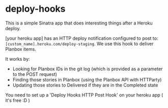 deploy-hooks
============

This is a simple Sinatra app that does interesting things after a Heroku deploy.

[your heroku app] has an HTTP deploy notification configured to post to: `[custom_name].heroku.com/deploy-staging`.
We use this hook to deliver Planbox items.

It works by:

* Looking for Planbox IDs in the git log (which is provided as a parameter to the POST request)
* Finding those stories in Planbox (using the Planbox API with HTTParty)
* Updating those stories to Delivered if they are in the Completed state

You need to set up a 'Deploy Hooks HTTP Post Hook' on your heroku app ( it's free :D )